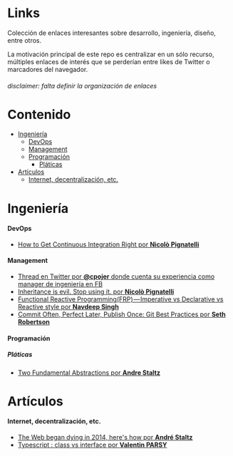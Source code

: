 # Links
Colección de enlaces interesantes sobre desarrollo, ingeniería, diseño, entre otros. 

La motivación principal de este repo es centralizar en un sólo recurso, múltiples enlaces de interés que se perderían entre likes de Twitter o marcadores del navegador.

###### disclaimer: falta definir la organización de enlaces

# Contenido

- [Ingeniería](#ingenieria)
    - [DevOps](#devops)
    - [Management](#management)
    - [Programación](#programacion)
        - [Pláticas](#programacion-platicas)
- [Artículos](#articulos)
    - [Internet, decentralización, etc.](#int-dec-etc)

<!-- inicia Ingeniería -->
<a name="ingenieria"></a>
# Ingeniería

<!-- inicia Ingeniería-devops -->
<a name="devops"></a>
#### DevOps
- [How to Get Continuous Integration Right por **Nicolò Pignatelli**](https://hackernoon.com/how-to-get-continuous-integration-right-77bda4bc0d1f)

<!-- inicia Ingeniería-management -->
<a name="management"></a>
#### Management
- [Thread en Twitter por **@cpojer** donde cuenta su experiencia como manager de ingeniería en FB](https://twitter.com/cpojer/status/993982733285298177)
- [Inheritance is evil. Stop using it. por **Nicolò Pignatelli**](https://twitter.com/cpojer/status/993982733285298177)
- [Functional Reactive Programming(FRP) — Imperative vs Declarative vs Reactive style por **Navdeep Singh**](https://codeburst.io/functional-reactive-programming-frp-imperative-vs-declarative-vs-reactive-style-84878272c77f)
- [Commit Often, Perfect Later, Publish Once: Git Best Practices por **Seth Robertson**](https://sethrobertson.github.io/GitBestPractices/)

<!-- inicia Ingeniería-programación-->
<a name="programacion"></a>
#### Programación

<!-- inicia Ingeniería-programación-pláticas -->
<a name="programacion-platicas"></a>
##### Pláticas
- [Two Fundamental Abstractions por **Andre Staltz**](https://www.youtube.com/watch?v=fdol03pcvMA)

<!-- inicia Artículos -->
<a name="articulos"></a>
# Artículos

<!-- inicia Artículos-Internet, decentralización, etc. -->
<a name="int-dec-etc"></a>
#### Internet, decentralización, etc.
- [The Web began dying in 2014, here's how por **André Staltz**](https://staltz.com/the-web-began-dying-in-2014-heres-how.html)
- [Typescript : class vs interface por **Valentin PARSY**](https://medium.com/front-end-hacking/typescript-class-vs-interface-99c0ae1c2136)
